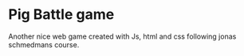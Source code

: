 # Pig Battle game

Another nice web game created with Js, html and css following jonas schmedmans course.
